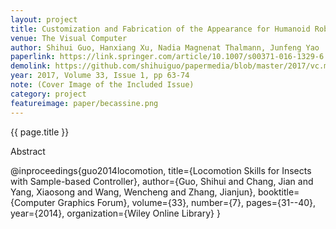 ```yaml
---
layout: project
title: Customization and Fabrication of the Appearance for Humanoid Robot
venue: The Visual Computer 
author: Shihui Guo, Hanxiang Xu, Nadia Magnenat Thalmann, Junfeng Yao
paperlink: https://link.springer.com/article/10.1007/s00371-016-1329-6
demolink: https://github.com/shihuiguo/papermedia/blob/master/2017/vc.mp4?raw=true
year: 2017, Volume 33, Issue 1, pp 63-74
note: (Cover Image of the Included Issue)
category: project
featureimage: paper/becassine.png
---
```

{{ page.title }}

Abstract


@inproceedings{guo2014locomotion,
  title={Locomotion Skills for Insects with Sample-based Controller},
  author={Guo, Shihui and Chang, Jian and Yang, Xiaosong and Wang, Wencheng and Zhang, Jianjun},
  booktitle={Computer Graphics Forum},
  volume={33},
  number={7},
  pages={31--40},
  year={2014},
  organization={Wiley Online Library}
}
